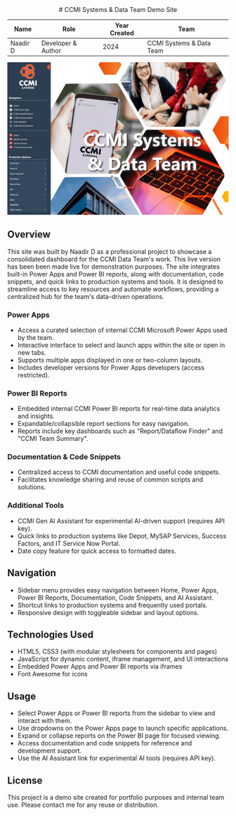 <div align="center">
# CCMI Systems & Data Team Demo Site

| Name      | Role                  | Year Created | Team                  |
|-----------|-----------------------|--------------|-----------------------|
| Naadir D  | Developer & Author     | 2024         | CCMI Systems & Data Team |

![Demo Screenshot](images/demoscreen.jpg)

</div>

## Overview
This site was built by Naadir D as a professional project to showcase a consolidated dashboard for the CCMI Data Team's work. This live version has been been made live for demonstration purposes. The site integrates built-in Power Apps and Power BI reports, along with documentation, code snippets, and quick links to production systems and tools. It is designed to streamline access to key resources and automate workflows, providing a centralized hub for the team's data-driven operations.


### Power Apps
- Access a curated selection of internal CCMI Microsoft Power Apps used by the team.
- Interactive interface to select and launch apps within the site or open in new tabs.
- Supports multiple apps displayed in one or two-column layouts.
- Includes developer versions for Power Apps developers (access restricted).

### Power BI Reports
- Embedded internal CCMI Power BI reports for real-time data analytics and insights.
- Expandable/collapsible report sections for easy navigation.
- Reports include key dashboards such as "Report/Dataflow Finder" and "CCMI Team Summary".

### Documentation & Code Snippets
- Centralized access to CCMI documentation and useful code snippets.
- Facilitates knowledge sharing and reuse of common scripts and solutions.

### Additional Tools
- CCMI Gen AI Assistant for experimental AI-driven support (requires API key).
- Quick links to production systems like Depot, MySAP Services, Success Factors, and IT Service Now Portal.
- Date copy feature for quick access to formatted dates.

## Navigation
- Sidebar menu provides easy navigation between Home, Power Apps, Power BI Reports, Documentation, Code Snippets, and AI Assistant.
- Shortcut links to production systems and frequently used portals.
- Responsive design with toggleable sidebar and layout options.

## Technologies Used
- HTML5, CSS3 (with modular stylesheets for components and pages)
- JavaScript for dynamic content, iframe management, and UI interactions
- Embedded Power Apps and Power BI reports via iframes
- Font Awesome for icons

## Usage
- Select Power Apps or Power BI reports from the sidebar to view and interact with them.
- Use dropdowns on the Power Apps page to launch specific applications.
- Expand or collapse reports on the Power BI page for focused viewing.
- Access documentation and code snippets for reference and development support.
- Use the AI Assistant link for experimental AI tools (requires API key).

## License
This project is a demo site created for portfolio purposes and internal team use. Please contact me for any reuse or distribution.

